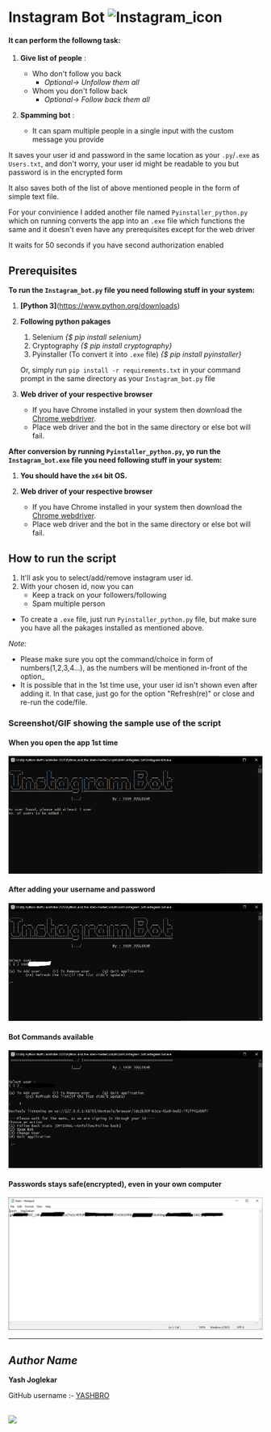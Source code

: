 
# Instagram Bot <img src="https://upload.wikimedia.org/wikipedia/commons/thumb/e/e7/Instagram_logo_2016.svg/1200px-Instagram_logo_2016.svg.png" alt="Instagram_icon" width="45"  height="45">
	
#### It can perform the followng task:

1. **Give list of people** :
	- Who don't follow you back 
		- _Optional-> Unfollow them all_
	- Whom you don't follow back 
		- _Optional-> Follow back them all_

2. **Spamming bot** :
	- It can spam multiple people in a single input with the custom message you provide

It saves your user id and password in the same location as your `.py`/`.exe` as `Users.txt`, and don't worry, your user id might be readable to you but password is in the encrypted form

It also saves both of the list of above mentioned people in the form of simple text file.

For your convinience I added another file named `Pyinstaller_python.py` which on running converts the app into an `.exe` file which functions the same and it doesn't even have any prerequisites except for the web driver

It waits for 50 seconds if you have second authorization enabled

## Prerequisites

**To run the `Instagram_bot.py` file you need following stuff in your system:**

1. **[Python 3]**(https://www.python.org/downloads)

2. **Following python pakages**
    1. Selenium *{$ pip install selenium}*
    2. Cryptography *{$ pip install cryptography}*
    3. Pyinstaller (To convert it into `.exe` file) *{$ pip install pyinstaller}*
    
    Or, simply run `pip install -r requirements.txt` in your command prompt in the same directory as your `Instagram_bot.py` file

3. **Web driver of your respective browser**
    - If you have Chrome installed in your system then download the [Chrome webdriver](https://chromedriver.chromium.org/downloads).
	- Place web driver and the bot in the same directory or else bot will fail.

**After conversion by running `Pyinstaller_python.py`, yo run the `Instagram_bot.exe` file you need following stuff in your system:**

1. **You should have the `x64` bit OS.**

2. **Web driver of your respective browser**
    - If you have Chrome installed in your system then download the [Chrome webdriver](https://chromedriver.chromium.org/downloads).
	- Place web driver and the bot in the same directory or else bot will fail.

## How to run the script

1. It'll ask you to select/add/remove instagram user id.
2. With your chosen id, now you can 
	- Keep a track on your followers/following
	- Spam multiple person
- To create a `.exe` file, just run `Pyinstaller_python.py` file, but make sure you have all the pakages installed as mentioned above.
		
_Note:_
- Please make sure you opt the command/choice in form of numbers(1,2,3,4...), as the numbers will be mentioned in-front of the option_
- It is possible that in the 1st time use, your user id isn't shown even after adding it. In that case, just go for the option "Refresh(re)" or close and re-run the code/file.


### Screenshot/GIF showing the sample use of the script

#### When you open the app 1st time

<img src="MainPage.PNG" alt="MainPage">

#### After adding your username and password

<img src="LoginPage.png" alt="LoginPage">

#### Bot Commands available

<img src="MenuPage.png" alt="MenuPage">

#### Passwords stays safe(encrypted), even in your own computer

<img src="Users.png" alt="Users">

---------------------------------------

## *Author Name*

**Yash Joglekar**

GitHub username :- [YASHBRO](https://github.com/YASHBRO) 

<br/>

<img width="150px" src="https://sdk.bitmoji.com/render/panel/b6dbf504-c36d-498c-acf9-c7350b749221-23c927d9-4799-4bc6-9129-0d51a8a995de-v1.png?transparent=1&palette=1">
